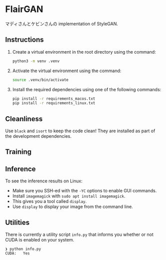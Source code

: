 # FlairGAN

マディさんとケビンさんの implementation of StyleGAN.

## Instructions

1. Create a virtual environment in the root directory using the command:

   ```bash
   python3 -m venv .venv
   ```

2. Activate the virtual environment using the command:

   ```bash
   source .venv/bin/activate
   ```

3. Install the required dependencies using one of the following commands:

   ```bash
   pip install -r requirements_macos.txt
   pip install -r requirements_linux.txt
   ```

## Cleanliness

Use `black` and `isort` to keep the code clean! They are installed as part of
the development dependencies.

## Training

## Inference

To see the inference results on Linux:

- Make sure you SSH-ed with the `-YC` options to enable GUI commands.
- Install `imagemagick` with `sudo apt install imagemagick`.
- This gives you a tool called `display`.
- Use `display` to display your image from the command line.

## Utilities

There is currently a utility script `info.py` that informs you whether or not
CUDA is enabled on your system.

```text
❯ python info.py
CUDA:   Yes
```


